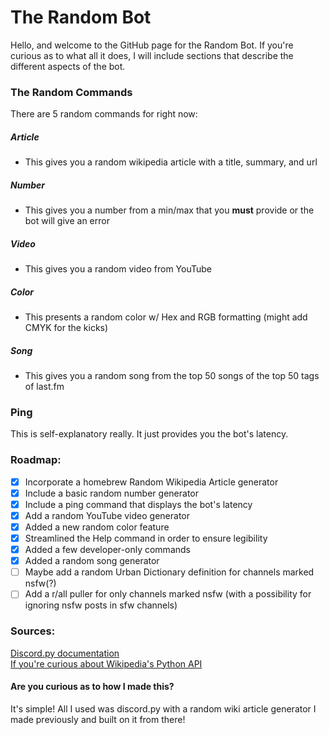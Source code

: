 # The Random Bot
Hello, and welcome to the GitHub page for the Random Bot. If you're curious as to what all it does, I will include sections that describe the different aspects of the bot.


### The Random Commands
There are 5 random commands for right now:
##### Article
 - This gives you a random wikipedia article with a title, summary, and url
##### Number
 - This gives you a number from a min/max that you **must** provide or the bot will give an error
##### Video
 - This gives you a random video from YouTube
##### Color
 - This presents a random color w/ Hex and RGB formatting (might add CMYK for the kicks)
##### Song
 - This gives you a random song from the top 50 songs of the top 50 tags of last.fm

### Ping
This is self-explanatory really. It just provides you the bot's latency.

### Roadmap:
- [x] Incorporate a homebrew Random Wikipedia Article generator
- [x] Include a basic random number generator
- [x] Include a ping command that displays the bot's latency
- [x] Add a random YouTube video generator
- [x] Added a new random color feature
- [x] Streamlined the Help command in order to ensure legibility
- [x] Added a few developer-only commands
- [x] Added a random song generator
- [ ] Maybe add a random Urban Dictionary definition for channels marked nsfw(?)
- [ ] Add a r/all puller for only channels marked nsfw (with a possibility for ignoring nsfw posts in sfw channels)

### Sources:
[Discord.py documentation](https://discordpy.readthedocs.io/en/latest/) <br/>
[If you're curious about Wikipedia's Python API](https://stackabuse.com/getting-started-with-pythons-wikipedia-api/)

#### Are you curious as to how I made this?
It's simple! All I used was discord.py with a random wiki article generator I made previously and built on it from there!

